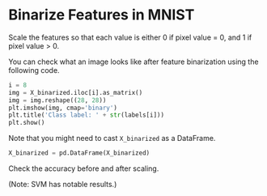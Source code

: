 # Binarize Features in MNIST

Scale the features so that each value is either 0 if pixel value = 0, and 1 if pixel value > 0.

You can check what an image looks like after feature binarization using the following code.

```python
i = 8
img = X_binarized.iloc[i].as_matrix()
img = img.reshape((28, 28))
plt.imshow(img, cmap='binary')
plt.title('Class label: ' + str(labels[i]))
plt.show()
```

Note that you might need to cast `X_binarized` as a DataFrame. 
```python
X_binarized = pd.DataFrame(X_binarized) 
```

Check the accuracy before and after scaling. 

(Note: SVM has notable results.)